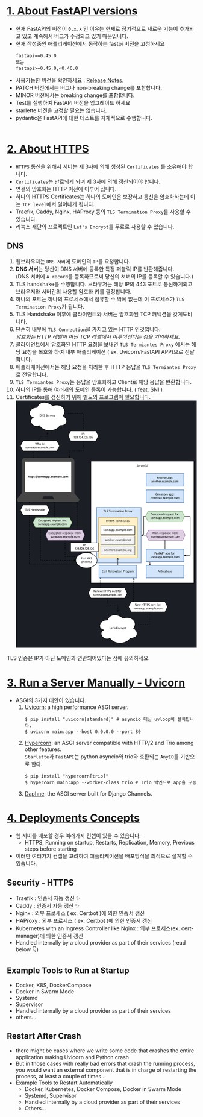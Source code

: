 # [1. About FastAPI versions](https://fastapi.tiangolo.com/de/deployment/versions/)
- 현재 FastAPI의 버전이 `0.x.x` 인 이유는 현재로 정기적으로 새로운 기능이 추가되고 있고 계속해서 버그가 수정되고 있기 때문입니다.
- 현재 작성중인 애플리케이션에서 동작하는 fastpi 버전을 고정하세요
    ```
    fastapi==0.45.0
    또는
    fastapi>=0.45.0,<0.46.0
    ```
- 사용가능한 버전을 확인하세요 : [Release Notes.](https://fastapi.tiangolo.com/de/release-notes/)
- PATCH 버전에서는 버그나 non-breaking change를 포함합니다.
- MINOR 버전에서는 breaking change를 포함합니다.
- Test를 실행하여 FastAPI 버전을 업그레이드 하세요
- starlette 버전을 고정할 필요는 없습니다.
- pydantic은 FastAPI에 대한 테스트를 자체적으로 수행합니다.
<br/><br/>

# [2. About HTTPS](https://fastapi.tiangolo.com/de/deployment/https/)
- `HTTPS` 통신을 위해서 서버는 제 3자에 의해 생성된 `Certificates` 를 소유해야 합니다.
- `Certificates`는 만료되게 되며 제 3자에 의해 갱신되어야 합니다.
- 연결의 암호화는 HTTP 이전에 이루어 집니다.
- 하나의 HTTPS Certificates는 하나의 도메인은 보장하고 통신을 암호화하는데 이는 `TCP level`에서 일어나게 됩니다.
- Traefik, Caddy, Nginx, HAProxy 등의 `TLS Termination Proxy`를 사용할 수 있습니다.
- 리눅스 재단의 프로젝트인 `Let's Encrypt`를 무료로 사용할 수 있습니다.

## DNS
1. 웹브라우저는 `DNS 서버`에 도메인의 `IP`를 요청합니다.
2. **DNS 서버**는 당신이 DNS 서버에 등록한 특정 퍼블릭 IP를 반환해줍니다.<br/>
    (DNS 서버에 `A record`를 등록하므로써 당신의 서버의 IP를 등록할 수 있습니다.)
3. TLS handshake를 수행합니다. 브라우저는 해당 IP의 443 포트로 통신하게되고 브라우저와 서버간의 사용할 암호화 키를 결정합니다.
4. 하나의 포트는 하나의 프로세스에서 점유할 수 밖에 없는데 이 프로세스가 `TLS Termination Proxy`가 됩니다.
5. TLS Handshake 이후에 클라이언트와 서버는 암호화된 TCP 커넥션을 갖게도비니다.
6. 단순히 내부에 `TLS Connection`을 가지고 있는 HTTP 인것입니다.<br/>
    _암호화는 HTTP 레벨이 아닌 TCP 레벨에서 이루어진다는 점을 기억하세요._
7. 클라이언트에서 암호화된 HTTP 요청을 보내면 `TLS Termiantes Proxy` 에서는 해당 요청을 복호화 하여 내부 애플리케이션 ( ex. Uvicorn/FastAPI APP)으로 전달합니다.
8. 애플리케이션에서는 해당 요청을 처리한 후 HTTP 응답을 `TLS Termiantes Proxy` 로 전달합니다.
9. `TLS Termiantes Proxy`는 응답을 암호화하고 Client로 해당 응답을 반환합니다.
10. 하나의 IP를 통해 여러개의 도메인 등록이 가능합니다. ( feat. [SNI](https://chat.openai.com/share/0fe450f9-7527-4f34-8035-55cd1f84915a) )
11. Certificates를 갱신하기 위해 별도의 프로그램이 필요합니다.
![Alt text](image.png)

TLS 인증은 IP가 아닌 도메인과 연관되어있다는 점에 유의하세요.

# [3. Run a Server Manually - Uvicorn](https://fastapi.tiangolo.com/de/deployment/manually/)
- ASGI의 3가지 대안이 있습니다.<br/>
  1. [Uvicorn](https://www.uvicorn.org/): a high performance ASGI server.
        ```
        $ pip install "uvicorn[standard]" # asyncio 대신 uvloop이 설치됩니다.
        $ uvicorn main:app --host 0.0.0.0 --port 80
        ```
  2. [Hypercorn](https://pgjones.gitlab.io/hypercorn/): an ASGI server compatible with HTTP/2 and Trio among other features.<br/>
        `Starlette`과 `FastAPI`는 python asyncio와 trio와 호환되는 `AnyIO`를 기반으로 한다.
        ```
        $ pip install "hypercorn[trio]"
        $ hypercorn main:app --worker-class trio # Trio 백엔드로 app을 구동
        ```
  3. [Daphne](https://github.com/django/daphne): the ASGI server built for Django Channels.
  
# [4. Deployments Concepts](https://fastapi.tiangolo.com/deployment/concepts/)
- 웹 서버를 배포할 경우 여러가지 컨셉이 있을 수 있습니다.
    - HTTPS, Running on startup, Restarts, Replication, Memory, Previous steps before starting
- 이러한 여러가지 컨셉을 고려하여 애플리케이션을 배포방식을 최적으로 설계할 수 있습니다.

## Security - HTTPS
- Traefik : 인증서 자동 갱신 ✨
- Caddy : 인증서 자동 갱신 ✨
- Nginx : 외부 프로세스 ( ex. Certbot )에 의한 인증서 갱신
- HAProxy : 외부 프로세스 ( ex. Certbot )에 의한 인증서 갱신
- Kubernetes with an Ingress Controller like Nginx : 외부 프로세스(ex. cert-manager)에 의한 인증서 갱신
- Handled internally by a cloud provider as part of their services (read below 👇)

## Example Tools to Run at Startup
- Docker, K8S, DockerCompose
- Docker in Swarm Mode
- Systemd
- Supervisor
- Handled internally by a cloud provider as part of their services
- others...

## Restart After Crash
- there might be cases where we write some code that crashes the entire application making Uvicorn and Python crash
- But in those cases with really bad errors that crash the running process, you would want an external component that is in charge of restarting the process, at least a couple of times...
- Example Tools to Restart Automatically
    - Docker, Kubernetes, Docker Compose, Docker in Swarm Mode
    - Systemd, Supervisor
    - Handled internally by a cloud provider as part of their services
    - Others...